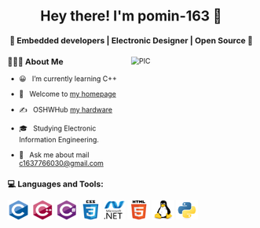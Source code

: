 <h1 align="center">
    Hey there! I'm pomin-163 👋 
</h1>

<h3 align="center">
    🚀 Embedded developers | Electronic Designer | Open Source 🚀
</h3>

<div>
    <img width = "50%" align="right" alt="PIC" height="260" src="https://github-readme-stats.vercel.app/api?username=pomin-163&show_icons=true&locale=en" />
    <div align="left"> 
        <h3> 👨🏻‍💻 About Me </h3>

- 😀 &nbsp; I’m currently learning C++
- 🌱 &nbsp; Welcome to [my homepage](https://www.pomin.top)
- ✍️ &nbsp; OSHWHub [my hardware](https://oshwhub.com/pomin)
- 🎓 &nbsp; Studying Electronic Information Engineering.
- 💼 &nbsp; Ask me about mail [c1637766030@gmail.com](c1637766030@gmail.com)

    </div> 
</div>

<h3 align="left">
    💻 Languages and Tools:
</h3>

<p align="left"> 
    <img src="https://raw.githubusercontent.com/devicons/devicon/master/icons/c/c-original.svg" alt="c" width="45" height="40"/>
    <img src="https://raw.githubusercontent.com/devicons/devicon/master/icons/cplusplus/cplusplus-original.svg" alt="cplusplus" width="45" height="40"/>
    <img src="https://raw.githubusercontent.com/devicons/devicon/master/icons/csharp/csharp-original.svg" alt="csharp" width="45" height="40"/>
    <img src="https://raw.githubusercontent.com/devicons/devicon/master/icons/css3/css3-original-wordmark.svg" alt="css3" width="45" height="40"/>
    <img src="https://raw.githubusercontent.com/devicons/devicon/master/icons/dot-net/dot-net-original-wordmark.svg" alt="dotnet" width="45" height="40"/>
    <img src="https://raw.githubusercontent.com/devicons/devicon/master/icons/html5/html5-original-wordmark.svg" alt="html5" width="45" height="40"/>
    <img src="https://raw.githubusercontent.com/devicons/devicon/master/icons/linux/linux-original.svg" alt="linux" width="45" height="40"/>
    <img src="https://raw.githubusercontent.com/devicons/devicon/master/icons/python/python-original.svg" alt="python" width="45" height="40"/>
</p>
